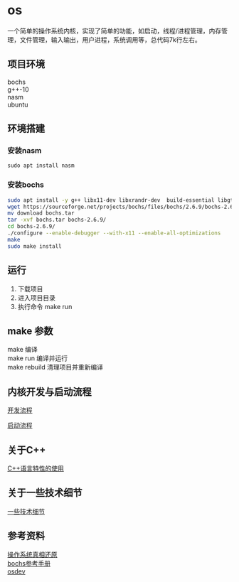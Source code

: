 # os

一个简单的操作系统内核，实现了简单的功能，如启动，线程/进程管理，内存管理，文件管理，输入输出，用户进程，系统调用等，总代码7k行左右。

## 项目环境

bochs  
g++-10  
nasm  
ubuntu  

## 环境搭建

### 安装nasm
```
sudo apt install nasm
```

### 安装bochs

```sh
sudo apt install -y g++ libx11-dev libxrandr-dev  build-essential libgtk2.0-dev libreadline-dev libcanberra-gtk-module
wget https://sourceforge.net/projects/bochs/files/bochs/2.6.9/bochs-2.6.9.tar.gz/download
mv download bochs.tar
tar -xvf bochs.tar bochs-2.6.9/
cd bochs-2.6.9/
./configure --enable-debugger --with-x11 --enable-all-optimizations
make
sudo make install
```


## 运行
 
1. 下载项目  
2. 进入项目目录  
3. 执行命令 make run  

## make 参数

make 编译  
make run 编译并运行  
make rebuild 清理项目并重新编译

## 内核开发与启动流程

[开发流程](https://github.com/linxin8/os/blob/master/development.md)

[启动流程](https://github.com/linxin8/os/blob/master/boot.md)
 
## 关于C++

[C++语言特性的使用](https://github.com/linxin8/os/blob/master/cpp_feature_list.md)  

## 关于一些技术细节

[一些技术细节](https://github.com/linxin8/os/blob/master/note.md)

## 参考资料

[操作系统真相还原](https://book.douban.com/subject/26745156/)  
[bochs参考手册](http://bochs.sourceforge.net/doc/docbook/user/index.html)  
[osdev](https://wiki.osdev.org)

